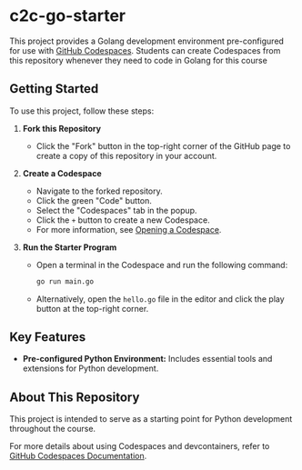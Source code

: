 # c2c-go-starter

This project provides a Golang development environment pre-configured for use with [GitHub Codespaces](https://docs.github.com/en/codespaces). Students can create Codespaces from this repository whenever they need to code in Golang for this course

## Getting Started

To use this project, follow these steps:

1. **Fork this Repository**
   - Click the "Fork" button in the top-right corner of the GitHub page to create a copy of this repository in your account.

2. **Create a Codespace**
   - Navigate to the forked repository.
   - Click the green "Code" button.
   - Select the "Codespaces" tab in the popup.
   - Click the `+` button to create a new Codespace.
   - For more information, see [Opening a Codespace](https://docs.github.com/en/codespaces/developing-in-a-codespace/opening-an-existing-codespace).

3. **Run the Starter Program**
   - Open a terminal in the Codespace and run the following command:

     ```bash
     go run main.go
     ```

   - Alternatively, open the `hello.go` file in the editor and click the play button at the top-right corner.

## Key Features

- **Pre-configured Python Environment:** Includes essential tools and extensions for Python development.

## About This Repository

This project is intended to serve as a starting point for Python development throughout the course.

For more details about using Codespaces and devcontainers, refer to [GitHub Codespaces Documentation](https://docs.github.com/en/codespaces).
